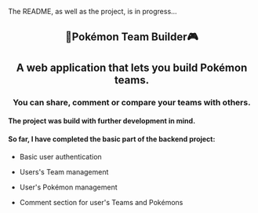 The README, as well as the project, is in progress...
<h2 align="center">🐉Pokémon Team Builder🎮</h2>
<h2 align="center">A web application that lets you build Pokémon teams.</h2>
<h3 align="center">You can share, comment or compare your teams with others.</h3>

<h4 >The project was build with further development in mind.</h4>
<h4 >So far, I have completed the basic part of the backend project:</h4>

- Basic user authentication

- Users's Team management

- User's Pokémon management

- Comment section for user's Teams and Pokémons
